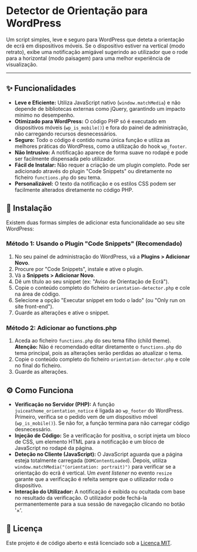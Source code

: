 # Detector de Orientação para WordPress

Um script simples, leve e seguro para WordPress que deteta a orientação de ecrã em dispositivos móveis. Se o dispositivo estiver na vertical (modo retrato), exibe uma notificação amigável sugerindo ao utilizador que o rode para a horizontal (modo paisagem) para uma melhor experiência de visualização.

---

## ✨ Funcionalidades

- **Leve e Eficiente:** Utiliza JavaScript nativo (`window.matchMedia`) e não depende de bibliotecas externas como jQuery, garantindo um impacto mínimo no desempenho.
- **Otimizado para WordPress:** O código PHP só é executado em dispositivos móveis (`wp_is_mobile()`) e fora do painel de administração, não carregando recursos desnecessários.
- **Seguro:** Todo o código é contido numa única função e utiliza as melhores práticas do WordPress, como a utilização do hook `wp_footer`.
- **Não Intrusivo:** A notificação aparece de forma suave no rodapé e pode ser facilmente dispensada pelo utilizador.
- **Fácil de Instalar:** Não requer a criação de um plugin completo. Pode ser adicionado através do plugin "Code Snippets" ou diretamente no ficheiro `functions.php` do seu tema.
- **Personalizável:** O texto da notificação e os estilos CSS podem ser facilmente alterados diretamente no código PHP.

## 🚀 Instalação

Existem duas formas simples de adicionar esta funcionalidade ao seu site WordPress:

### Método 1: Usando o Plugin "Code Snippets" (Recomendado)

1.  No seu painel de administração do WordPress, vá a **Plugins > Adicionar Novo**.
2.  Procure por "Code Snippets", instale e ative o plugin.
3.  Vá a **Snippets > Adicionar Novo**.
4.  Dê um título ao seu snippet (ex: "Aviso de Orientação de Ecrã").
5.  Copie o conteúdo completo do ficheiro `orientation-detector.php` e cole na área de código.
6.  Selecione a opção "Executar snippet em todo o lado" (ou "Only run on site front-end").
7.  Guarde as alterações e ative o snippet.

### Método 2: Adicionar ao functions.php

1.  Aceda ao ficheiro `functions.php` do seu tema filho (child theme). **Atenção:** Não é recomendado editar diretamente o `functions.php` do tema principal, pois as alterações serão perdidas ao atualizar o tema.
2.  Copie o conteúdo completo do ficheiro `orientation-detector.php` e cole no final do ficheiro.
3.  Guarde as alterações.

## ⚙️ Como Funciona

- **Verificação no Servidor (PHP):** A função `juiceathome_orientation_notice` é ligada ao `wp_footer` do WordPress. Primeiro, verifica se o pedido vem de um dispositivo móvel (`wp_is_mobile()`). Se não for, a função termina para não carregar código desnecessário.
- **Injeção de Código:** Se a verificação for positiva, o script injeta um bloco de CSS, um elemento HTML para a notificação e um bloco de JavaScript no rodapé da página.
- **Deteção no Cliente (JavaScript):** O JavaScript aguarda que a página esteja totalmente carregada (`DOMContentLoaded`). Depois, utiliza `window.matchMedia("(orientation: portrait)")` para verificar se a orientação do ecrã é vertical. Um *event listener* no evento `resize` garante que a verificação é refeita sempre que o utilizador roda o dispositivo.
- **Interação do Utilizador:** A notificação é exibida ou ocultada com base no resultado da verificação. O utilizador pode fechá-la permanentemente para a sua sessão de navegação clicando no botão '×'.

## 📄 Licença

Este projeto é de código aberto e está licenciado sob a [Licença MIT](https://opensource.org/licenses/MIT).
